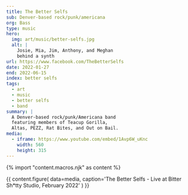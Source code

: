 ```yaml
---
title: The Better Selfs
sub: Denver-based rock/punk/americana
org: Bass
type: music
hero:
  img: art/music/better-selfs.jpg
  alt: |
    Josie, Mia, Jim, Anthony, and Meghan
    behind a synth
url: https://www.facebook.com/TheBetterSelfs
date: 2022-01-27
end: 2022-06-15
index: better selfs
tags:
  - art
  - music
  - better selfs
  - band
summary: |
  A Denver-based rock/punk/Americana band
  featuring members of Teacup Gorilla,
  Altas, PEZZ, Rat Bites, and Out on Bail.
media:
  - iframe: https://www.youtube.com/embed/1Avp6W_uKnc
    width: 560
    height: 315
---
```

{% import "content.macros.njk" as content %}

{{ content.figure(
  data=media,
  caption='The Better Selfs - Live at Bitter Sh*tty Studio, February 2022'
) }}
